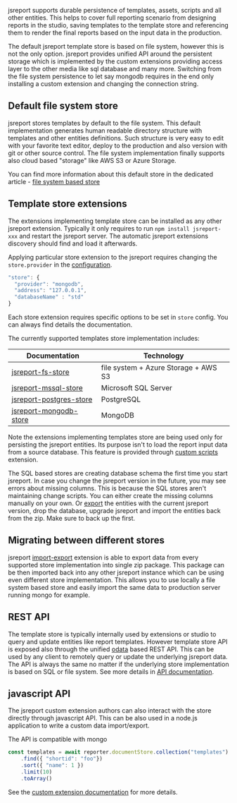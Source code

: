 
jsreport supports durable persistence of templates, assets, scripts and all other entities. This helps to cover full reporting scenario from designing reports in the studio, saving templates to the template store and referencing them to render the final reports based on the input data in the production.

The default jsreport template store is based on file system, however this is not the only option. jsreport provides unified API around the persistent storage which is implemented by the custom extensions providing access layer to the other media like sql database and many more. Switching from the file system persistence to let say mongodb requires in the end only installing a custom extension and changing the connection string.

## Default file system store
jsreport stores templates by default to the file system. This default implementation generates human readable directory structure with templates and other entities definitions. Such structure is very easy to edit with your favorite text editor, deploy to the production and also version with git or other source control. The file system implementation finally supports also cloud based "storage" like AWS S3 or Azure Storage.

You can find more information about this default store in the dedicated article - [file system based store](/learn/fs-store)

## Template store extensions
The extensions implementing template store can be installed as any other jsreport extension. Typically it only requires to run `npm install jsreport-xxx` and restart the jsreport server. The automatic jsreport extensions discovery should find and load it afterwards.

Applying particular store extension to the jsreport requires changing the `store.provider` in the [configuration](/learn/configuration).

```js
"store": {
  "provider": "mongodb",
  "address": "127.0.0.1",
  "databaseName" : "std"
}
```
Each store extension requires specific options to be set in `store` config. You can always find details the documentation.

The currently supported templates store implementation includes:

| Documentation | Technology |
| ------------- | ---------- |
| [jsreport-fs-store](/learn/fs-store) | file system + Azure Storage + AWS S3 |
|[jsreport-mssql-store](https://github.com/jsreport/jsreport-mssql-store)| Microsoft SQL Server |
| [jsreport-postgres-store](https://github.com/jsreport/jsreport-postgres-store) | PostgreSQL|
| [jsreport-mongodb-store](https://github.com/jsreport/jsreport-mongodb-store) | MongoDB

Note the extensions implementing templates store are being used only for persisting the jsreport entities. Its purpose isn't to load the report input data from a source database. This feature is provided through [custom scripts](/learn/scripts) extension.

The SQL based stores are creating database schema the first time you start jsreport. In case you change the jsreport version in the future, you may see errors about missing columns. This is because the SQL stores aren't maintaining change scripts. You can either create the missing columns manually on your own. Or [export](/learn/import-export) the entities with the current jsreport version, drop the database, upgrade jsreport and import the entities back from the zip. Make sure to back up the first.

## Migrating between different stores

jsreport [import-export](/learn/import-export) extension is able to export data from every supported store implementation into single zip package. This package can be then imported back into any other jsreport instance which can be using even different store implementation. This allows you to use locally a file system based store and easily import the same data to production server running mongo for example.

## REST API
The template store is typically internally used by extensions or studio to query and update entities like report templates. However template store API is exposed also through the unified [odata](http://www.odata.org/) based REST API. This can be used by any client to remotely query or update the underlying jsreport data. The API is always the same no matter if the underlying store implementation is based on SQL or file system. See more details in [API documentation](/learn/api#querying-and-crud).

## javascript API
The jsreport custom extension authors can also interact with the store directly through javascript API. This can be also used in a node.js application to write a custom data import/export.

The API is compatible with mongo

```js
const templates = await reporter.documentStore.collection("templates")    
    .find({ "shortid": "foo"})    
	.sort({ "name": 1 })    
	.limit(10)    
	.toArray()
```    

See the [custom extension documentation](https://jsreport.net/learn/custom-extension) for more details.
